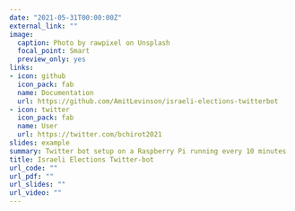 ```yaml
---
date: "2021-05-31T00:00:00Z"
external_link: ""
image:
  caption: Photo by rawpixel on Unsplash
  focal_point: Smart
  preview_only: yes
links:
- icon: github
  icon_pack: fab
  name: Documentation
  url: https://github.com/AmitLevinson/israeli-elections-twitterbot
- icon: twitter
  icon_pack: fab
  name: User
  url: https://twitter.com/bchirot2021
slides: example
summary: Twitter bot setup on a Raspberry Pi running every 10 minutes
title: Israeli Elections Twitter-bot
url_code: ""
url_pdf: ""
url_slides: ""
url_video: ""
---
```


